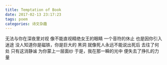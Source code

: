 ```yaml
---
title: Temptation of Book
date: 2017-02-13 23:17:23
tags: poem
categories: 诗文杂趣
---
```


无法与你在深夜里对视
像不能直视精绝女王的眼睛
一个音符的休止
也是因你引入迷途
没人知道你是磁铁，你是巨大的
黑洞
就像死人永远不能说出死后
去往了何处
只有这消静谧
为你蒙上一层面纱
于是，我在那一瞬的光中
便失去了挣扎的力量



